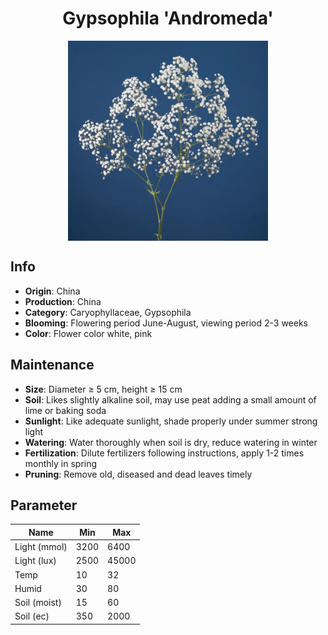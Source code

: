 <h1 align='center'>Gypsophila 'Andromeda'</h1>
<p align="center">
    <img 
        align='center'
        width='320'
        src="../images/gypsophila andromeda.png" 
        alt='Gypsophila 'Andromeda'' />
</p>

## Info

 - **Origin**: China
 - **Production**: China
 - **Category**: Caryophyllaceae, Gypsophila
 - **Blooming**: Flowering period June-August, viewing period 2-3 weeks
 - **Color**: Flower color white, pink

## Maintenance

 - **Size**: Diameter ≥ 5 cm, height ≥ 15 cm
 - **Soil**: Likes slightly alkaline soil, may use peat adding a small amount of lime or baking soda
 - **Sunlight**: Like adequate sunlight, shade properly under summer strong light
 - **Watering**: Water thoroughly when soil is dry, reduce watering in winter
 - **Fertilization**: Dilute fertilizers following instructions,  apply 1-2 times monthly in spring
 - **Pruning**: Remove old, diseased and dead leaves timely

## Parameter

| Name         | Min  | Max   |
|--------------|------|-------|
| Light (mmol) | 3200 | 6400  |
| Light (lux)  | 2500 | 45000 |
| Temp         | 10    | 32    |
| Humid        | 30   | 80    |
| Soil (moist) | 15   | 60    |
| Soil (ec)    | 350  | 2000  |